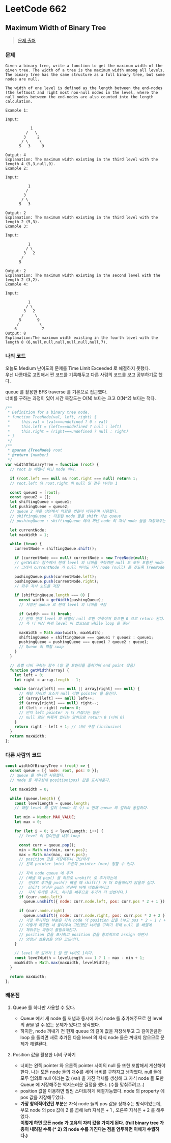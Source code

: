 # LeetCode 662

## Maximum Width of Binary Tree

> [문제 출처](https://leetcode.com/problems/maximum-width-of-binary-tree/)

### 문제

```
Given a binary tree, write a function to get the maximum width of the given tree. The width of a tree is the maximum width among all levels. The binary tree has the same structure as a full binary tree, but some nodes are null.

The width of one level is defined as the length between the end-nodes (the leftmost and right most non-null nodes in the level, where the null nodes between the end-nodes are also counted into the length calculation.

Example 1:

Input:

           1
         /   \
        3     2
       / \     \
      5   3     9

Output: 4
Explanation: The maximum width existing in the third level with the length 4 (5,3,null,9).
Example 2:

Input:

          1
         /
        3
       / \
      5   3

Output: 2
Explanation: The maximum width existing in the third level with the length 2 (5,3).
Example 3:

Input:

          1
         / \
        3   2
       /
      5

Output: 2
Explanation: The maximum width existing in the second level with the length 2 (3,2).
Example 4:

Input:

          1
         / \
        3   2
       /     \
      5       9
     /         \
    6           7
Output: 8
Explanation:The maximum width existing in the fourth level with the length 8 (6,null,null,null,null,null,null,7).
```

### 나의 코드

오늘도 Medium 난이도의 문제를 Time Limit Exceeded 로 해결하지 못했다.  
우선 나름대로 고민해서 짠 코드를 기록해두고 다른 사람의 코드를 보고 공부하기로 했다.

queue 를 활용한 BFS traverse 를 기본으로 접근했다.  
너비를 구하는 과정이 있어 시간 복잡도는 O(N) 보다는 크고 O(N^2) 보다는 적다.

```javascript
/**
 * Definition for a binary tree node.
 * function TreeNode(val, left, right) {
 *     this.val = (val===undefined ? 0 : val)
 *     this.left = (left===undefined ? null : left)
 *     this.right = (right===undefined ? null : right)
 * }
 */
/**
 * @param {TreeNode} root
 * @return {number}
 */
var widthOfBinaryTree = function (root) {
  // root 는 배열이 아닌 node 이다.

  if (root.left === null && root.right === null) return 1;
  // root.left 와 root.right 이 null 일 경우 너비는 1

  const queue1 = [root];
  const queue2 = [];
  let shiftingQueue = queue1;
  let pushingQueue = queue2;
  // queue 2 개를 선언해서 역할을 번갈아 바꿔주며 사용했다.
  // shiftingQueue : 저장된 node 들을 shift 하는 queue
  // pushingQueue : shiftingQueue 에서 꺼낸 node 의 자식 node 들을 저장해주는 곳이다.

  let currentNode;
  let maxWidth = 1;

  while (true) {
    currentNode = shiftingQueue.shift();

    if (currentNode === null) currentNode = new TreeNode(null);
    // getWidth 함수에서 현재 level 의 너비를 구하려면 null 도 모두 포함된 node 의 배열이 필요하다고 판단했다.
    // 그래서 currentNode 가 null 이어도 자식 node (null) 를 갖도록 TreeNode 인스턴스를 만들어 넣어주었다. (TreeNode 는 최 상단 jsDoc 에 정의됨)

    pushingQueue.push(currentNode.left);
    pushingQueue.push(currentNode.right);
    // 좌우 자식 노드를 저장

    if (shiftingQueue.length === 0) {
      const width = getWidth(pushingQueue);
      // 저장된 queue 로 현재 level 의 너비를 구함

      if (width === 0) break;
      // 만약 현재 level 의 배열이 null 로만 이루어져 있으면 0 으로 return 된다.
      // 즉 더 이상 하위 level 이 없으므로 while loop 을 중단

      maxWidth = Math.max(width, maxWidth);
      shiftingQueue = shiftingQueue === queue1 ? queue2 : queue1;
      pushingQueue = pushingQueue === queue1 ? queue2 : queue1;
      // Queue 의 역할 swap
    }
  }

  // 층별 너비 구하는 함수 (양 끝 포인터를 좁혀가며 end point 찾음)
  function getWidth(array) {
    let left = 0;
    let right = array.length - 1;

    while (array[left] === null || array[right] === null) {
      // 해당 자리의 요소가 null 이면 pointer 를 옮긴다.
      if (array[left] === null) left++;
      if (array[right] === null) right--;
      if (left > right) return 0;
      // 만약 left pointer 가 더 커졌다는 말은
      // null 로만 이뤄져 있다는 말이므로 return 0 (너비 0)
    }
    return right - left + 1; // 너비 구함 (inclusive)
  }
  return maxWidth;
};
```

### 다른 사람의 코드

```javascript
const widthOfBinaryTree = (root) => {
  const queue = [{ node: root, pos: 0 }];
  // queue 를 하나만 사용했다.
  // node 를 재구성해 position(pos) 값을 표시해준다.

  let maxWidth = 0;

  while (queue.length) {
    const levelLength = queue.length;
    // 해당 level 의 길이 (node 의 수) = 현재 queue 의 길이와 동일하다.

    let min = Number.MAX_VALUE;
    let max = 0;

    for (let i = 0; i < levelLength; i++) {
      // level 의 길이만큼 내부 loop

      const curr = queue.pop();
      min = Math.min(min, curr.pos);
      max = Math.max(max, curr.pos);
      // position 값을 저장해두니 간단하게
      // 왼쪽 pointer (min) 오른쪽 pointer (max) 정할 수 있다.

      // 자식 node queue 에 추가
      // (빼낼 때 pop() 을 하므로 unshift 로 추가하는데
      //  반대로 추가를 push() 빼낼 때 shift() 가 더 효율적이지 않을까 싶다.
      //  shift 연산은 push 연산에 비해 비효율적이고
      //  자식 두개를 추가, 하나를 빼주므로 추가가 더 빈번하다.)
      if (curr.node.left)
        queue.unshift({ node: curr.node.left, pos: curr.pos * 2 + 1 });

      if (curr.node.right)
        queue.unshift({ node: curr.node.right, pos: curr.pos * 2 + 2 });
      // 가장 획기적인 부분은 자식 node 의 position 값을 (부모 pos * 2 + 1 / + 2) 을 해준부분이다.
      // 이렇게 해주면 내 풀이에서 고민했던 너비를 구하기 위해 null 을 배열에
      // 채워주는 과정이 불필요해진다.
      // position 값을 표시하고 position 값을 창의적으로 assign 하면서
      // 엄청난 효율성을 얻은 코드이다.
    }

    // level 의 길이가 1 일 땐 너비도 1이다.
    const levelWidth = levelLength === 1 ? 1 : max - min + 1;
    maxWidth = Math.max(maxWidth, levelWidth);
  }

  return maxWidth;
};
```

### 배운점

1. Queue 를 하나만 사용할 수 있다.

   - Queue 에서 새 node 를 꺼냄과 동시에 자식 node 를 추가해주므로 한 level 의 끝을 알 수 없는 문제가 있다고 생각했다.
   - 하지만, node 꺼내기 전 현재 queue 의 길이 값을 저장해두고 그 길이만큼만 loop 을 돌리면 새로 추가된 다음 level 의 자식 node 들은 꺼내지 않으므로 문제가 해결된다.

2. Position 값을 활용한 너비 구하기
   - 너비는 왼쪽 pointer 와 오른쪽 pointer 사이의 null 들 또한 포함해서 계산해야 한다. 나는 모든 node 들의 개수를 세어 너비를 구하자고 생각했다. null 들에 모두 임의로 null 이라는 값 (val) 을 가진 객체를 생성해 그 자식 node 들 도한 Queue 에 저장해주는 억지스러운 결정을 했다. (수를 맞춰주려고..)
   - position 값을 이용하면 훨씬 스마트하게 해결가능했다. node 의 property 에 pos 값을 저장해두었다.
   - **가장 창의적이었던 부분**은 자식 node 들의 pos 값을 정해주는 방식이었는데, 부모 node 의 pos 값에 2 를 곱해 left 자식은 + 1 , 오른쪽 자식은 + 2 를 해주었다.  
     **이렇게 하면 모든 node 가 고유의 자리 값을 가지게 된다. (full binary tree 가 층이 내려갈 수록 (\* 2) 의 node 수를 가진다는 점을 염두하면 이해가 수월하다.)**
